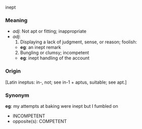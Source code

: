 inept
### Meaning
+ _adj_: Not apt or fitting; inappropriate
+ _adj_:
   1. Displaying a lack of judgment, sense, or reason; foolish:
    + __eg__: an inept remark
   2. Bungling or clumsy; incompetent
    + __eg__: inept handling of the account

### Origin

[Latin ineptus: in-, not; see in-1 + aptus, suitable; see apt.]

### Synonym

__eg__: my attempts at baking were inept but I fumbled on

+ INCOMPETENT
+ opposite(s): COMPETENT


